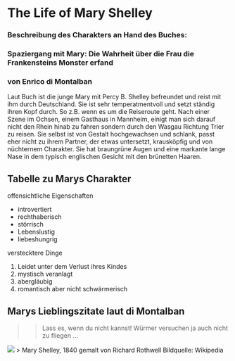 # The Life of Mary Shelley

### Beschreibung des Charakters an Hand des Buches:
### Spaziergang mit Mary: Die Wahrheit über die Frau die Frankensteins Monster erfand
### von Enrico di Montalban
Laut Buch ist die junge Mary mit Percy B. Shelley befreundet und reist mit ihm durch Deutschland. Sie ist sehr temperatmentvoll und setzt ständig ihren Kopf durch. So z.B. wenn es um die Reiseroute geht. Nach einer Szene im Ochsen, einem Gasthaus in Mannheim, einigt man sich darauf nicht den Rhein hinab zu fahren sondern durch den Wasgau Richtung Trier zu reisen. Sie selbst ist von Gestalt hochgewachsen und schlank, passt eher nicht zu ihrem Partner, der etwas untersetzt, krausköpfig und von nüchternem Charakter. Sie hat braungrüne Augen und eine markante lange Nase in dem typisch englischen Gesicht mit den brünetten Haaren.

## Tabelle zu Marys Charakter

offensichtliche Eigenschaften
* introvertiert
* rechthaberisch
* störrisch
* Lebenslustig
* liebeshungrig

verstecktere Dinge
1. Leidet unter dem Verlust ihres Kindes
2. mystisch veranlagt
3. abergläubig
4. romantisch aber nicht schwärmerisch

## Marys Lieblingszitate laut di Montalban

>> Lass es, wenn du nicht kannst! Würmer versuchen ja auch nicht zu fliegen ...

<img src="https://de.wikipedia.org/wiki/Datei:Mary_Wollstonecraft_Shelley_Rothwell.tif"/>
> Mary Shelley, 1840 gemalt von Richard Rothwell  Bildquelle: Wikipedia 

